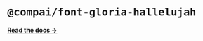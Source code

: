 # `@compai/font-gloria-hallelujah`

[**Read the docs &rarr;**](https://components.ai/docs/typefaces/gloria-hallelujah)
